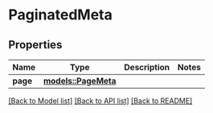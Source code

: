 # PaginatedMeta

## Properties

Name | Type | Description | Notes
------------ | ------------- | ------------- | -------------
**page** | [**models::PageMeta**](PageMeta.md) |  | 

[[Back to Model list]](../README.md#documentation-for-models) [[Back to API list]](../README.md#documentation-for-api-endpoints) [[Back to README]](../README.md)


